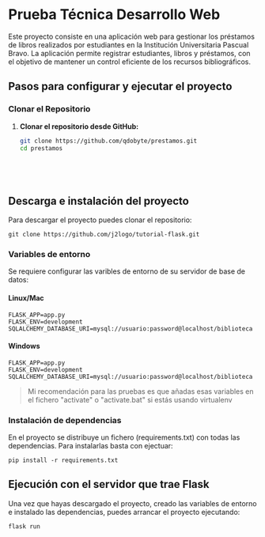 # Prueba Técnica Desarrollo Web

Este proyecto consiste en una aplicación web para gestionar los préstamos de libros realizados por estudiantes en la Institución Universitaria Pascual Bravo. La aplicación permite registrar estudiantes, libros y préstamos, con el objetivo de mantener un control eficiente de los recursos bibliográficos.

## Pasos para configurar y ejecutar el proyecto

### Clonar el Repositorio

1. **Clonar el repositorio desde GitHub:**

   ```bash
   git clone https://github.com/qdobyte/prestamos.git
   cd prestamos



  
## Descarga e instalación del proyecto

Para descargar el proyecto puedes clonar el repositorio:

    git clone https://github.com/j2logo/tutorial-flask.git
    

### Variables de entorno

Se requiere configurar las varibles de entorno de su servidor de base de datos:

#### Linux/Mac

    FLASK_APP=app.py
    FLASK_ENV=development
    SQLALCHEMY_DATABASE_URI=mysql://usuario:password@localhost/biblioteca

#### Windows

    FLASK_APP=app.py
    FLASK_ENV=development
    SQLALCHEMY_DATABASE_URI=mysql://usuario:password@localhost/biblioteca
    
> Mi recomendación para las pruebas es que añadas esas variables en el fichero "activate" o "activate.bat"
> si estás usando virtualenv
 
### Instalación de dependencias

En el proyecto se distribuye un fichero (requirements.txt) con todas las dependencias. Para instalarlas
basta con ejectuar:

    pip install -r requirements.txt

## Ejecución con el servidor que trae Flask

Una vez que hayas descargado el proyecto, creado las variables de entorno e instalado las dependencias,
puedes arrancar el proyecto ejecutando:

    flask run
